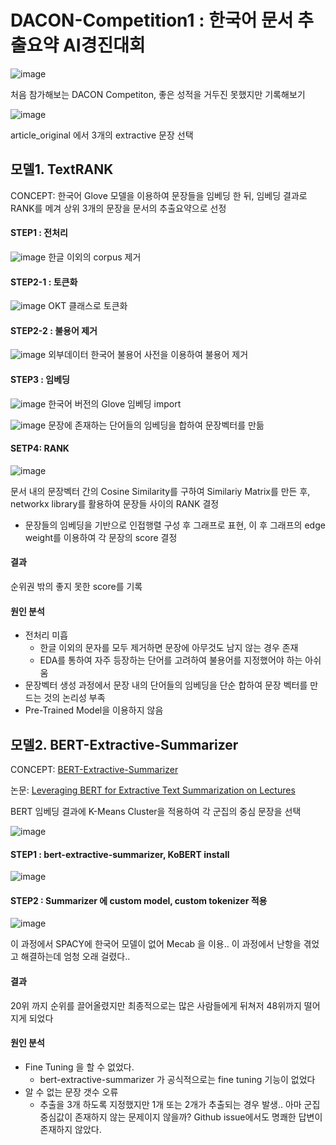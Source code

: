 # DACON-Competition1 : 한국어 문서 추출요약 AI경진대회 

![image](https://user-images.githubusercontent.com/75110162/103287720-9b523200-4a26-11eb-8cf4-b9416009727e.png)

처음 참가해보는 DACON Competiton, 좋은 성적을 거두진 못했지만 기록해보기

![image](https://user-images.githubusercontent.com/75110162/103288247-cf7a2280-4a27-11eb-823a-511ea18cb1bd.png)

article_original 에서 3개의 extractive 문장 선택 

## 모델1. TextRANK
CONCEPT: 한국어 Glove 모델을 이용하여 문장들을 임베딩 한 뒤, 임베딩 결과로 RANK를 메겨 상위 3개의 문장을 문서의 추출요약으로 선정 

#### STEP1 : 전처리
![image](https://user-images.githubusercontent.com/75110162/103288527-634bee80-4a28-11eb-85fc-a453fb24ca8b.png)
한글 이외의 corpus 제거 

#### STEP2-1 : 토큰화
![image](https://user-images.githubusercontent.com/75110162/103288595-8a0a2500-4a28-11eb-98e4-02c9f621d33b.png)
OKT 클래스로 토큰화

#### STEP2-2 : 불용어 제거 
![image](https://user-images.githubusercontent.com/75110162/103288741-f1c07000-4a28-11eb-9809-88529cd6a2dc.png)
외부데이터 한국어 불용어 사전을 이용하여 불용어 제거 

#### STEP3 : 임베딩 
![image](https://user-images.githubusercontent.com/75110162/103288831-22a0a500-4a29-11eb-8aed-a4df52fa2492.png)
한국어 버전의 Glove 임베딩 import

![image](https://user-images.githubusercontent.com/75110162/103288904-495edb80-4a29-11eb-87b4-3913180c5551.png)
문장에 존재하는 단어들의 임베딩을 합하여 문장벡터를 만듦

#### SETP4: RANK 
![image](https://user-images.githubusercontent.com/75110162/103289040-9e9aed00-4a29-11eb-9dff-48e63ffd5857.png)

문서 내의 문장벡터 간의 Cosine Similarity를 구하여 Similariy Matrix를 만든 후, networkx library를 활용하여 문장들 사이의 RANK 결정 
  - 문장들의 임베딩을 기반으로 인접행렬 구성 후 그래프로 표현, 이 후 그래프의 edge weight를 이용하여 각 문장의 score 결정

#### 결과 
순위권 밖의 좋지 못한 score를 기록

#### 원인 분석
- 전처리 미흡
  - 한글 이외의 문자를 모두 제거하면 문장에 아무것도 남지 않는 경우 존재
  - EDA를 통하여 자주 등장하는 단어를 고려하여 불용어를 지정했어야 하는 아쉬움
- 문장벡터 생성 과정에서 문장 내의 단어들의 임베딩을 단순 합하여 문장 벡터를 만드는 것의 논리성 부족 
- Pre-Trained Model을 이용하지 않음

## 모델2. BERT-Extractive-Summarizer
CONCEPT: [BERT-Extractive-Summarizer](https://github.com/dmmiller612/bert-extractive-summarizer)

논문: [Leveraging BERT for Extractive Text Summarization on Lectures](https://arxiv.org/abs/1906.04165)

BERT 임베딩 결과에 K-Means Cluster을 적용하여 각 군집의 중심 문장을 선택 

![image](https://user-images.githubusercontent.com/75110162/103290600-5087e880-4a2d-11eb-8def-d4fd8e11b713.png)

#### STEP1 : bert-extractive-summarizer, KoBERT install
![image](https://user-images.githubusercontent.com/75110162/103291284-b88afe80-4a2e-11eb-98cc-8a8389030720.png)

#### STEP2 : Summarizer 에 custom model, custom tokenizer 적용
![image](https://user-images.githubusercontent.com/75110162/103291407-fd169a00-4a2e-11eb-8812-db963ef34684.png)

이 과정에서 SPACY에 한국어 모델이 없어 Mecab 을 이용.. 이 과정에서 난항을 겪었고 해결하는데 엄청 오래 걸렸다.. 

#### 결과 
20위 까지 순위를 끌어올렸지만 최종적으로는 많은 사람들에게 뒤쳐저 48위까지 떨어지게 되었다

#### 원인 분석
- Fine Tuning 을 할 수 없었다.
  -  bert-extractive-summarizer 가 공식적으로는 fine tuning 기능이 없었다
- 알 수 없는 문장 갯수 오류
  - 추출을 3개 하도록 지정했지만 1개 또는 2개가 추출되는 경우 발생.. 아마 군집 중심값이 존재하지 않는 문제이지 않을까? Github issue에서도 명쾌한 답변이 존재하지 않았다.
  
